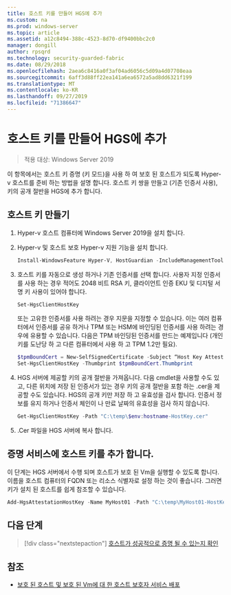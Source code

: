 ```yaml
---
title: 호스트 키를 만들어 HGS에 추가
ms.custom: na
ms.prod: windows-server
ms.topic: article
ms.assetid: a12c8494-388c-4523-8d70-df9400bbc2c0
manager: dongill
author: rpsqrd
ms.technology: security-guarded-fabric
ms.date: 08/29/2018
ms.openlocfilehash: 2aea6c8416a0f3af04ad6056c5d09a4d07708eaa
ms.sourcegitcommit: 6aff3d88ff22ea141a6ea6572a5ad8dd6321f199
ms.translationtype: MT
ms.contentlocale: ko-KR
ms.lasthandoff: 09/27/2019
ms.locfileid: "71386647"
---
```

# <a name="create-a-host-key-and-add-it-to-hgs"></a>호스트 키를 만들어 HGS에 추가

>적용 대상: Windows Server 2019


이 항목에서는 호스트 키 증명 (키 모드)을 사용 하 여 보호 된 호스트가 되도록 Hyper-v 호스트를 준비 하는 방법을 설명 합니다. 호스트 키 쌍을 만들고 (기존 인증서 사용), 키의 공개 절반을 HGS에 추가 합니다.

## <a name="create-a-host-key"></a>호스트 키 만들기

1.  Hyper-v 호스트 컴퓨터에 Windows Server 2019을 설치 합니다.
2.  Hyper-v 및 호스트 보호 Hyper-v 지원 기능을 설치 합니다.

    ```powershell
    Install-WindowsFeature Hyper-V, HostGuardian -IncludeManagementTools -Restart
    ``` 

3.  호스트 키를 자동으로 생성 하거나 기존 인증서를 선택 합니다. 사용자 지정 인증서를 사용 하는 경우 적어도 2048 비트 RSA 키, 클라이언트 인증 EKU 및 디지털 서명 키 사용이 있어야 합니다.

    ```powershell
    Set-HgsClientHostKey
    ```

    또는 고유한 인증서를 사용 하려는 경우 지문을 지정할 수 있습니다. 
    이는 여러 컴퓨터에서 인증서를 공유 하거나 TPM 또는 HSM에 바인딩된 인증서를 사용 하려는 경우에 유용할 수 있습니다. 다음은 TPM 바인딩된 인증서를 만드는 예제입니다 (개인 키를 도난당 하 고 다른 컴퓨터에서 사용 하 고 TPM 1.2만 필요).

    ```powershell
    $tpmBoundCert = New-SelfSignedCertificate -Subject “Host Key Attestation ($env:computername)” -Provider “Microsoft Platform Crypto Provider”
    Set-HgsClientHostKey -Thumbprint $tpmBoundCert.Thumbprint
    ```

4.  HGS 서버에 제공할 키의 공개 절반을 가져옵니다. 다음 cmdlet을 사용할 수도 있고, 다른 위치에 저장 된 인증서가 있는 경우 키의 공개 절반을 포함 하는 .cer을 제공할 수도 있습니다. HGS의 공개 키만 저장 하 고 유효성을 검사 합니다. 인증서 정보를 유지 하거나 인증서 체인이 나 만료 날짜의 유효성을 검사 하지 않습니다.

    ```powershell
    Get-HgsClientHostKey -Path "C:\temp\$env:hostname-HostKey.cer"
    ```

5.  .Cer 파일을 HGS 서버에 복사 합니다.

## <a name="add-the-host-key-to-the-attestation-service"></a>증명 서비스에 호스트 키를 추가 합니다.

이 단계는 HGS 서버에서 수행 되며 호스트가 보호 된 Vm을 실행할 수 있도록 합니다. 이름을 호스트 컴퓨터의 FQDN 또는 리소스 식별자로 설정 하는 것이 좋습니다. 그러면 키가 설치 된 호스트를 쉽게 참조할 수 있습니다.

```powershell
Add-HgsAttestationHostKey -Name MyHost01 -Path "C:\temp\MyHost01-HostKey.cer"
``` 

## <a name="next-step"></a>다음 단계

> [!div class="nextstepaction"]
> [호스트가 성공적으로 증명 될 수 있는지 확인](guarded-fabric-confirm-hosts-can-attest-successfully.md)

## <a name="see-also"></a>참조

- [보호 된 호스트 및 보호 된 Vm에 대 한 호스트 보호자 서비스 배포](guarded-fabric-deploying-hgs-overview.md)

